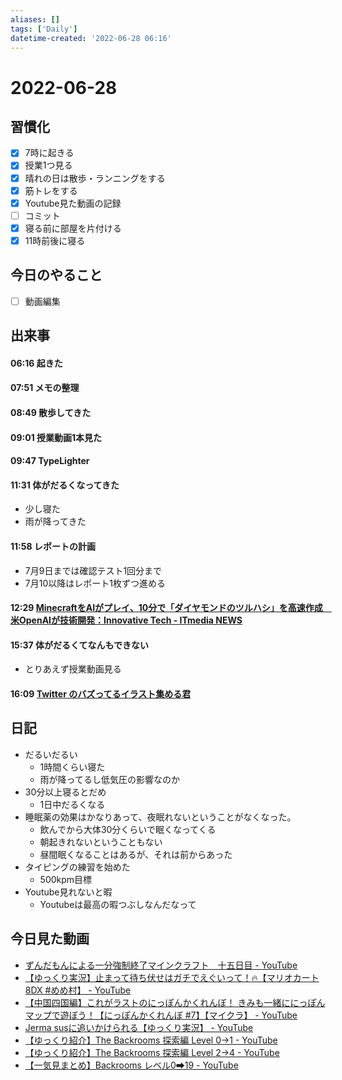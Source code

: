 ```yaml
---
aliases: []
tags: ['Daily']
datetime-created: '2022-06-28 06:16'
---
```


# 2022-06-28
## 習慣化
- [x] 7時に起きる
- [x] 授業1つ見る
- [x] 晴れの日は散歩・ランニングをする
- [x] 筋トレをする
- [x] Youtube見た動画の記録
- [ ] コミット
- [x] 寝る前に部屋を片付ける
- [x] 11時前後に寝る
## 今日のやること
 - [ ] 動画編集
## 出来事
#### 06:16 起きた
#### 07:51 メモの整理
#### 08:49 散歩してきた
#### 09:01 授業動画1本見た
#### 09:47 TypeLighter
#### 11:31 体がだるくなってきた
- 少し寝た
- 雨が降ってきた
#### 11:58 レポートの計画
- 7月9日までは確認テスト1回分まで
- 7月10以降はレポート1枚ずつ進める
#### 12:29 [MinecraftをAIがプレイ、10分で「ダイヤモンドのツルハシ」を高速作成　米OpenAIが技術開発：Innovative Tech - ITmedia NEWS](https://www.itmedia.co.jp/news/articles/2206/28/news067.html)
#### 15:37 体がだるくてなんもできない
- とりあえず授業動画見る
#### 16:09 [Twitter のバズってるイラスト集める君](https://zenn.dev/uakihir0/articles/220628-gallery)
## 日記
- だるいだるい
	- 1時間くらい寝た
	- 雨が降ってるし低気圧の影響なのか
- 30分以上寝るとだめ
	- 1日中だるくなる
- 睡眠薬の効果はかなりあって、夜眠れないということがなくなった。
	- 飲んでから大体30分くらいで眠くなってくる
	- 朝起きれないということもない
	- 昼間眠くなることはあるが、それは前からあった
- タイピングの練習を始めた
	- 500kpm目標
- Youtube見れないと暇
	- Youtubeは最高の暇つぶしなんだなって

## 今日見た動画
- [ずんだもんによる一分強制終了マインクラフト　十五日目 - YouTube](https://www.youtube.com/watch?v=R6leomXpzBA)
- [【ゆっくり実況】止まって待ち伏せはガチでえぐいって！🔥【マリオカート8DX #めめ村】 - YouTube](https://www.youtube.com/watch?v=zJ_muKloDPI&t=427s)
- [【中国四国編】これがラストのにっぽんかくれんぼ！ きみも一緒ににっぽんマップで遊ぼう！【にっぽんかくれんぼ #7】【マイクラ】 - YouTube](https://www.youtube.com/watch?v=2FTJRNn5M_0)
- [Jerma susに追いかけられる【ゆっくり実況】 - YouTube](https://www.youtube.com/watch?v=syG0J3VP-F4)
- [【ゆっくり紹介】The Backrooms 探索編 Level 0→1 - YouTube](https://www.youtube.com/watch?v=fB07dwxFl-k)
- [【ゆっくり紹介】The Backrooms 探索編 Level 2→4 - YouTube](https://www.youtube.com/watch?v=jiyDNArJRD0)
- [【一気見まとめ】Backrooms レベル0➡19 - YouTube](https://www.youtube.com/watch?v=VKjTTX-5hbY)